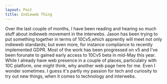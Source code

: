 ```yaml
---
layout: Post
title: Indieweb Thing
---
```


Over the last couple of months, I have been reading and hearing so much stuff about indieweb movement in the interwebs. 
Jason has been trying to put something together in terms of 10Cv5,which apprently will meet not only indieweb standards; but even more, for instance compliance to recently implemented GDPR.  Most of the work has been progressed on v5 and I've been forunate to gained early access to 10Cv5 beta in mid-May this year. 
While I already have web presence in a couple of places, particulalry with 10C platform, one might think, why another web page here for me. Even I wonder sometimes. I guess it's partly my passion for tech and curiosity to try out new things, when it comes to technology and interwebs. 
